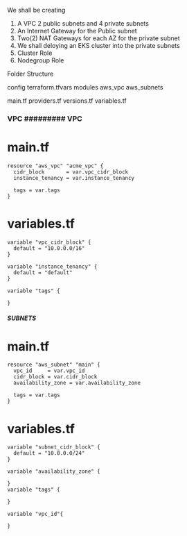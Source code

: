 We shall be creating 
1. A VPC
2 public subnets and 4 private subnets
3. An Internet Gateway for the Public subnet
4.  Two(2) NAT Gateways for each AZ for the private subnet
5. We shall deloying an EKS cluster into the private subnets 
6. Cluster Role
7. Nodegroup Role


Folder Structure

config 
    terraform.tfvars
modules
    aws_vpc
    aws_subnets

main.tf
providers.tf
versions.tf
variables.tf

### VPC ######### VPC ######################

# main.tf
```
resource "aws_vpc" "acme_vpc" {
  cidr_block       = var.vpc_cidr_block
  instance_tenancy = var.instance_tenancy

  tags = var.tags
}
```
# variables.tf

```
variable "vpc_cidr_block" {
  default = "10.0.0.0/16"
}

variable "instance_tenancy" {
  default = "default"
}

variable "tags" {
  
}
```


#####  SUBNETS ###########

# main.tf
```
resource "aws_subnet" "main" {
  vpc_id     = var.vpc_id
  cidr_block = var.cidr_block
  availability_zone = var.availability_zone

  tags = var.tags
}

```

# variables.tf
```
variable "subnet_cidr_block" {
  default = "10.0.0.0/24"
}

variable "availability_zone" {
  
}
variable "tags" {
  
}

variable "vpc_id"{

}

```